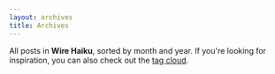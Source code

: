 ```yaml
---
layout: archives
title: Archives
---
```


All posts in **Wire Haiku**, sorted by month and year. If you're looking for inspiration, you can also check out the [tag cloud][1].

[1]: https://wirehaiku.org/pages/cloud/
